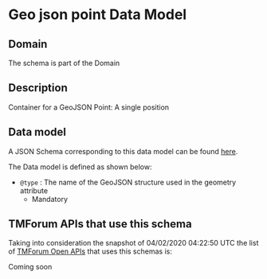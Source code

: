 # Geo json point Data Model

## Domain

The  schema is part of the  Domain

## Description

Container for a GeoJSON Point: A single position

## Data model

A JSON Schema corresponding to this data model can be found
[here](https://github.com/tmforum-rand/schemas/blob/candidates/Common/GeoJsonPoint.schema.json).

The Data model is defined as shown below:
- `@type` : The name of the GeoJSON structure used in the geometry attribute
  - Mandatory




## TMForum APIs that use this schema

Taking into consideration the snapshot of 04/02/2020 04:22:50 UTC the list of [TMForum Open APIs](https://www.tmforum.org/open-apis/) that uses this schemas is:

Coming soon